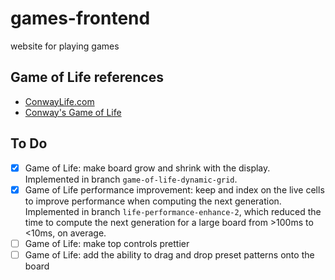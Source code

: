 # games-frontend
website for playing games

## Game of Life references
* [ConwayLife.com](https://conwaylife.com/)
* [Conway's Game of Life](https://en.wikipedia.org/wiki/Conway%27s_Game_of_Life)

## To Do
- [x] Game of Life: make board grow and shrink with the display.  Implemented in branch ``game-of-life-dynamic-grid``.
- [x] Game of Life performance improvement: keep and index on the live cells to improve performance when computing the next generation.  Implemented in branch ``life-performance-enhance-2``, which reduced the time to compute the next generation for a large board from >100ms to <10ms, on average. 
- [ ] Game of Life: make top controls prettier 
- [ ] Game of Life: add the ability to drag and drop preset patterns onto the board
